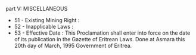 part V: MISCELLANEOUS

<ul>
			<li>51 - Existing Mining Right : <ul>
			</ul></li>			<li>52 - Inapplicable Laws : <ul>
			</ul></li>			<li>53 - Effective Date : This Proclamation shall enter into force on the date of its publication in the Gazette of Eritrean Laws. Done at Asmara this 20th day of March, 1995 Government of Eritrea.<ul>
			</ul></li></ul>